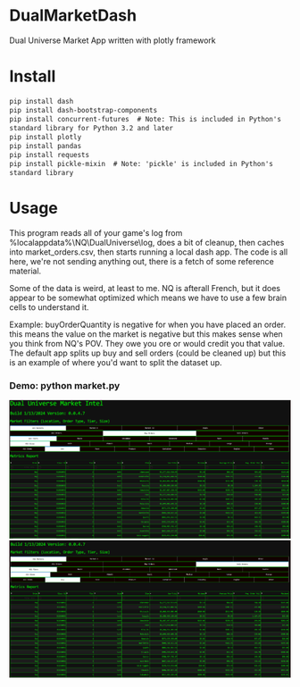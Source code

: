 # DualMarketDash
Dual Universe Market App written with plotly framework

# Install
```
pip install dash
pip install dash-bootstrap-components
pip install concurrent-futures  # Note: This is included in Python's standard library for Python 3.2 and later
pip install plotly
pip install pandas
pip install requests
pip install pickle-mixin  # Note: 'pickle' is included in Python's standard library
```
# Usage

This program reads all of your game's log from %localappdata%\NQ\DualUniverse\log, does a bit of cleanup, then caches into market_orders.csv, then starts running a local dash app. The code is all here, we're not sending anything out, there is a fetch of some reference material.

Some of the data is weird, at least to me. NQ is afterall French, but it does appear to be somewhat optimized which means we have to use a few brain cells to understand it.

Example: buyOrderQuantity is negative for when you have placed an order. this means the value on the market is negative but this makes sense when you think from NQ's POV. They owe you ore or would credit you that value. The default app splits up buy and sell orders (could be cleaned up) but this is an example of where you'd want to split the dataset up.

### Demo: python market.py
![Demo](demo.PNG)
![Demo](demo2.PNG)
